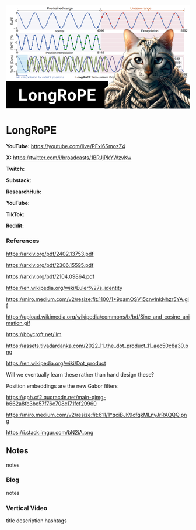 ![thumbnail](thumbnail.png)

# LongRoPE

**YouTube:** https://youtube.com/live/PFxi6SmozZ4

**X:** https://twitter.com/i/broadcasts/1BRJjPkYWzvKw

**Twitch:**

**Substack:**

**ResearchHub:**

**YouTube:**

**TikTok:**

**Reddit:**

### References

https://arxiv.org/pdf/2402.13753.pdf

https://arxiv.org/pdf/2306.15595.pdf

https://arxiv.org/pdf/2104.09864.pdf

https://en.wikipedia.org/wiki/Euler%27s_identity

https://miro.medium.com/v2/resize:fit:1100/1*9qamOSV15cnvInkNhzr5YA.gif

https://upload.wikimedia.org/wikipedia/commons/b/bd/Sine_and_cosine_animation.gif

https://bbycroft.net/llm

https://assets.tivadardanka.com/2022_11_the_dot_product_11_aec50c8a30.png

https://en.wikipedia.org/wiki/Dot_product

Will we eventually learn these rather than hand design these?

Position embeddings are the new Gabor filters

https://qph.cf2.quoracdn.net/main-qimg-b662a8fc3be57f76c708c171fcf29960

https://miro.medium.com/v2/resize:fit:611/1*qciBJK9ofqkMLnyJrRAQQQ.png

https://i.stack.imgur.com/bN2iA.png

## Notes

notes

### Blog

notes

### Vertical Video

title
description
hashtags
